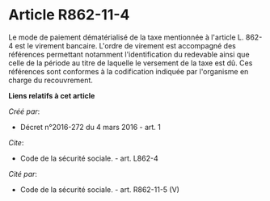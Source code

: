 # Article R862-11-4

Le mode de paiement dématérialisé de la taxe mentionnée à l'article L. 862-4 est le virement bancaire. L'ordre de virement
est accompagné des références permettant notamment l'identification du redevable ainsi que celle de la période au titre de
laquelle le versement de la taxe est dû. Ces références sont conformes à la codification indiquée par l'organisme en charge
du recouvrement.

**Liens relatifs à cet article**

_Créé par_:

  - Décret n°2016-272 du 4 mars 2016 - art. 1

_Cite_:

  - Code de la sécurité sociale. - art. L862-4

_Cité par_:

  - Code de la sécurité sociale. - art. R862-11-5 (V)
